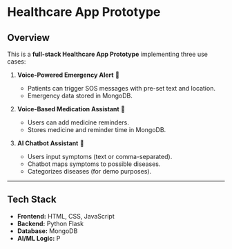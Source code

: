 # Healthcare App Prototype

## Overview
This is a **full-stack Healthcare App Prototype** implementing three use cases:  

1. **Voice-Powered Emergency Alert** 🚨  
   - Patients can trigger SOS messages with pre-set text and location.  
   - Emergency data stored in MongoDB.  

2. **Voice-Based Medication Assistant** 💊  
   - Users can add medicine reminders.  
   - Stores medicine and reminder time in MongoDB.  

3. **AI Chatbot Assistant** 💬  
   - Users input symptoms (text or comma-separated).  
   - Chatbot maps symptoms to possible diseases.  
   - Categorizes diseases (for demo purposes).  

---

## Tech Stack
- **Frontend:** HTML, CSS, JavaScript  
- **Backend:** Python Flask  
- **Database:** MongoDB  
- **AI/ML Logic:** P
